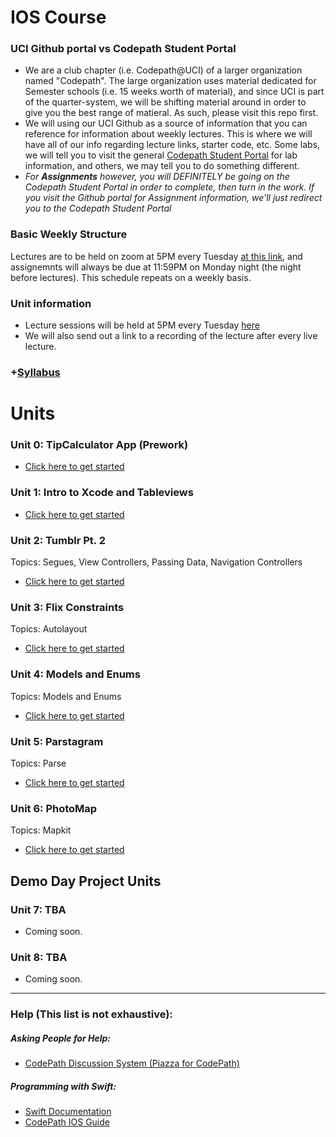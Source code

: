 # IOS Course

### UCI Github portal vs Codepath Student Portal
- We are a club chapter (i.e. Codepath@UCI) of a larger organization named "Codepath". The large organization uses material dedicated for Semester schools (i.e. 15 weeks worth of material), and since UCI is part of the quarter-system, we will be shifting material around in order to give you the best range of matieral. As such, please visit this repo first.
- We will using our UCI Github as a source of information that you can reference for information about weekly lectures. This is where we will have all of our info regarding lecture links, starter code, etc. Some labs, we will tell you to visit the general [Codepath Student Portal](https://courses.codepath.com/courses/ios_university/unit/1#!exercises) for lab information, and others, we may tell you to do something different.
- *For **Assignments** however, you will DEFINITELY be going on the Codepath Student Portal in order to complete, then turn in the work. If you visit the Github portal for Assignment information, we'll just redirect you to the Codepath Student Portal*

### Basic Weekly Structure 
Lectures are to be held on zoom at 5PM every Tuesday [at this link](https://uci.zoom.us/j/588567333), and assignemnts will always be due at 11:59PM on Monday night (the night before lectures). This schedule repeats on a weekly basis.

### Unit information
- Lecture sessions will be held at 5PM every Tuesday [here](https://uci.zoom.us/j/588567333)
- We will also send out a link to a recording of the lecture after every live lecture.

### +[Syllabus](https://courses.codepath.com/courses/ios_university/pages/bootcamp_structure#heading-ios-university-syllabus)

# Units

### Unit 0: TipCalculator App (Prework)
* [Click here to get started](https://courses.codepath.org/snippets/ios_university/prework)

### Unit 1: Intro to Xcode and Tableviews

* [Click here to get started](https://github.com/CodePath-at-UCI/ios-course/tree/master/Unit1)

### Unit 2: Tumblr Pt. 2
Topics: Segues, View Controllers, Passing Data, Navigation Controllers
* [Click here to get started](https://github.com/CodePath-at-UCI/ios-course/tree/master/Unit2)

### Unit 3: Flix Constraints
Topics: Autolayout
* [Click here to get started](https://github.com/CodePath-at-UCI/ios-course/tree/master/Unit3)

### Unit 4: Models and Enums
Topics: Models and Enums
* [Click here to get started](https://github.com/CodePath-at-UCI/ios-course/tree/master/Unit4)

### Unit 5: Parstagram
Topics: Parse
* [Click here to get started](https://github.com/CodePath-at-UCI/ios-course/tree/master/Unit5)

### Unit 6: PhotoMap
Topics: Mapkit
* [Click here to get started](https://github.com/CodePath-at-UCI/ios-course/tree/master/Unit6)

## Demo Day Project Units
### Unit 7: TBA
* Coming soon.

### Unit 8: TBA
* Coming soon.
    
---

### Help (This list is not exhaustive):
##### Asking People for Help:
- [CodePath Discussion System (Piazza for CodePath)](http://discussions.codepath.com/courses/ios_university/questions)
##### Programming with Swift:
- [Swift Documentation](https://swift.org/documentation/)
- [CodePath IOS Guide](https://guides.codepath.com/ios)
